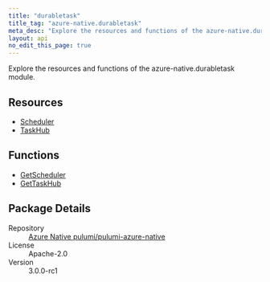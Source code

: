 ```yaml
---
title: "durabletask"
title_tag: "azure-native.durabletask"
meta_desc: "Explore the resources and functions of the azure-native.durabletask module."
layout: api
no_edit_this_page: true
---
```


<!-- WARNING: this file was generated by Pulumi Docs Generator. -->
<!-- Do not edit by hand unless you're certain you know what you are doing! -->

Explore the resources and functions of the azure-native.durabletask module.

<h2 id="resources">Resources</h2>
<ul class="api">
    <li><a href="scheduler/" title="Scheduler">Scheduler</a></li>
    <li><a href="taskhub/" title="TaskHub">TaskHub</a></li>
</ul>

<h2 id="functions">Functions</h2>
<ul class="api">
    <li><a href="getscheduler/" title="GetScheduler">GetScheduler</a></li>
    <li><a href="gettaskhub/" title="GetTaskHub">GetTaskHub</a></li>
</ul>

<h2 id="package-details">Package Details</h2>
<dl class="package-details">
	<dt>Repository</dt>
	<dd><a href="https://github.com/pulumi/pulumi-azure-native">Azure Native pulumi/pulumi-azure-native</a></dd>
	<dt>License</dt>
	<dd>Apache-2.0</dd>
	<dt>Version</dt>
	<dd>3.0.0-rc1</dd>
</dl>


